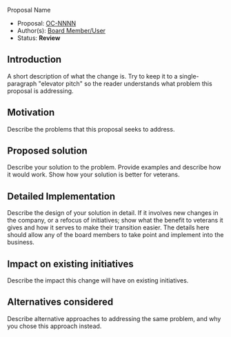 Proposal Name

* Proposal: [OC-NNNN](https://github.com/operationcode/board/blob/master/proposals/NNNN-name.md)
* Author(s): [Board Member/User](https://github.com/username)
* Status: **Review**

## Introduction

A short description of what the change is. Try to keep it to a
single-paragraph "elevator pitch" so the reader understands what
problem this proposal is addressing.  

## Motivation

Describe the problems that this proposal seeks to address.

## Proposed solution

Describe your solution to the problem. Provide examples and describe
how it would work. Show how your solution is better for veterans.

## Detailed Implementation

Describe the design of your solution in detail. If it involves new
changes in the company, or a refocus of initiatives; show what the benefit
to veterans it gives and how it serves to make their transition easier.
The details here should allow any of the board members to take point and
implement into the business.

## Impact on existing initiatives

Describe the impact this change will have on existing initiatives.

## Alternatives considered

Describe alternative approaches to addressing the same problem, and
why you chose this approach instead.

